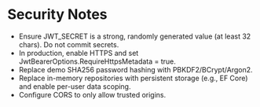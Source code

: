 # Security Notes

- Ensure JWT_SECRET is a strong, randomly generated value (at least 32 chars). Do not commit secrets.
- In production, enable HTTPS and set JwtBearerOptions.RequireHttpsMetadata = true.
- Replace demo SHA256 password hashing with PBKDF2/BCrypt/Argon2.
- Replace in-memory repositories with persistent storage (e.g., EF Core) and enable per-user data scoping.
- Configure CORS to only allow trusted origins.
